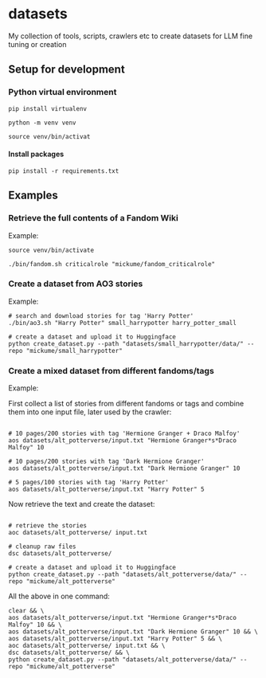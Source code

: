# datasets
My collection of tools, scripts, crawlers etc to create datasets for LLM fine tuning or creation


## Setup for development

### Python virtual environment

```shell
pip install virtualenv

python -m venv venv

source venv/bin/activat
```

#### Install packages

```shell
pip install -r requirements.txt
```

## Examples

### Retrieve the full contents of a Fandom Wiki

Example:

```shell
source venv/bin/activate

./bin/fandom.sh criticalrole "mickume/fandom_criticalrole"
```

### Create a dataset from AO3 stories

Example:

```shell
# search and download stories for tag 'Harry Potter'
./bin/ao3.sh "Harry Potter" small_harrypotter harry_potter_small

# create a dataset and upload it to Huggingface
python create_dataset.py --path "datasets/small_harrypotter/data/" --repo "mickume/small_harrypotter"

```

### Create a mixed dataset from different fandoms/tags

Example:

First collect a list of stories from different fandoms or tags and combine them into one input file, later used by the crawler:

```shell

# 10 pages/200 stories with tag 'Hermione Granger + Draco Malfoy'
aos datasets/alt_potterverse/input.txt "Hermione Granger*s*Draco Malfoy" 10

# 10 pages/200 stories with tag 'Dark Hermione Granger'
aos datasets/alt_potterverse/input.txt "Dark Hermione Granger" 10

# 5 pages/100 stories with tag 'Harry Potter'
aos datasets/alt_potterverse/input.txt "Harry Potter" 5

```

Now retrieve the text and create the dataset:

```shell

# retrieve the stories
aoc datasets/alt_potterverse/ input.txt

# cleanup raw files 
dsc datasets/alt_potterverse/

# create a dataset and upload it to Huggingface
python create_dataset.py --path "datasets/alt_potterverse/data/" --repo "mickume/alt_potterverse"
```

All the above in one command:

```shell
clear && \
aos datasets/alt_potterverse/input.txt "Hermione Granger*s*Draco Malfoy" 10 && \
aos datasets/alt_potterverse/input.txt "Dark Hermione Granger" 10 && \
aos datasets/alt_potterverse/input.txt "Harry Potter" 5 && \
aoc datasets/alt_potterverse/ input.txt && \
dsc datasets/alt_potterverse/ && \
python create_dataset.py --path "datasets/alt_potterverse/data/" --repo "mickume/alt_potterverse"
```
